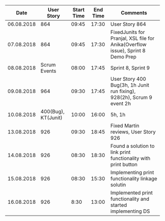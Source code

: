 Date          | User Story    | Start Time    | End Time      | Comments        |
------------- | ------------- | ------------- | ------------- | -------------   |
06.08.2018    | 864           | 09:45         | 17:30         | User Story 864  |
07.08.2018    | 864           | 09:45         | 17:30         | FixedJunits for Pranjal, XSL file for Anika(Overflow issue), Sprint 8 Demo Prep |
08.08.2018    | Scrum Events  | 08:00         | 17:45         | Sprint 8, Sprint 9 |
09.08.2018    | 964           | 09:30         | 17:45         | User Story 400 Bug(3h, 1h Junit run fixing), 928(2h), Scrum 9 event 2h |
10.08.2018    | 400(Bug), KT(Junit) | 10:00   | 16:00         | 5h, 1h          |
13.08.2018    | 926           | 09:30         | 18:45         | Fixed Martin reviews, User Story 926 |
14.08.2018    | 926           | 08:30         | 18:30         | Found a solution to link print functionality with print button | 
15.08.2018    | 926           | 08:30         | 15:30         | Implementing print functionality linkage solutin |
16.08.2018    | 926           | 8:30          | 13:00         | Implemented print functionality and started implementing DS |
